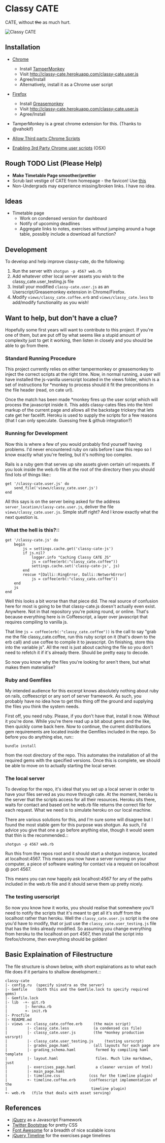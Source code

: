 # Classy CATE

CATE, without ~~the~~ as much hurt.

![Classy CATE](https://f.cloud.github.com/assets/510845/117032/1bde6e48-6c18-11e2-9452-0a37d6cd08d6.png "Classy CATE")


## Installation
  - [Chrome](https://www.google.com/intl/en/chrome/browser/)
    - Install [TamperMonkey](https://chrome.google.com/webstore/detail/tampermonkey/dhdgffkkebhmkfjojejmpbldmpobfkfo?hl=en)
    - Visit http://classy-cate.herokuapp.com/classy-cate.user.js
    - Agree/Install
    - Alternatively, install it as a Chrome user script
  - [Firefox](http://www.mozilla.org/en-US/firefox/new/)
    - Install [Greasemonkey](https://addons.mozilla.org/en-US/firefox/addon/greasemonkey/)
    - Visit http://classy-cate.herokuapp.com/classy-cate.user.js
    - Agree/Install

- TamperMonkey is a great chrome extension for this. (Thanks to @vahokif)
- [Allow Third party Chrome Scripts](http://solidsprite.com/2012/08/how-to-install-third-party-userscripts-in-chrome-mac-os-x/)
- [Enabling 3rd Party Chrome user scripts](http://userscripts.org/topics/113176) (OSX)

## Rough TODO List (Please Help)

- **Make Timetable Page smoother/prettier**
- Scrub last vestige of CATE from homepage - the favicon! Use [this](http://stackoverflow.com/questions/260857/changing-website-favicon-dynamically/260876#260876)
- Non-Undergrads may experience missing/broken links. I have no idea.

## Ideas

- Timetable page
  - Work on condensed version for dashboard
  - Notify of upcoming deadlines
  - Aggregate links to notes, exercises without jumping around a huge
  table, possibly include a download all function?

## Development

To develop and help improve classy-cate, do the following:

1. Run the server with `shotgun -p 4567 web.rb`
2. Add whatever other local server assets you wish to the
   classy_cate.user_testing.js file
3. Install your modified `classy-cate.user.js` as an Userscript/Greasemonkey extension in Chrome/Firefox.
4. Modify `views/classy_cate.coffee.erb` and `views/classy_cate.less` to
   add/modify functionality as you wish!

## Want to help, but don't have a clue?

Hopefully some first years will want to contribute to this project. If
you're one of them, but are put off by what seems like a stupid amount
of complexity just to get it working, then listen in closely and you
should be able to go from there.

### Standard Running Procedure

This project currently relies on either tampermonkey or greasemonkey to
inject the correct scripts at the right time. Now, in normal running, a
user will have installed the js-vanilla userscript located in the views
folder, which is a set of instructions for *monkey to process should it
fit the preconitions in the file header (read, on cate url).

Once the match has been made *monkey fires up the user script which will
process the javascript inside it. This adds classy-cates files into the
html markup of the current page and allows all the backstage trickery
that lets cate get her facelift. Heroku is used to supply the scripts
for a few reasons (that I can only speculate. Guessing free & github
integration?)

### Running for Development

Now this is where a few of you would probably find yourself having
problems. I'd never encountered ruby on rails before I saw this repo so I know
exactly what you're feeling, but it's nothing too complex.

Rails is a ruby gem that serves up site assets given certain url
requests. If you look inside the web.rb file at the root of the
directory then you should find lots of things like::

    get '/classy-cate.user.js' do
        send_file('views/classy_cate.user.js')
    end

All this says is on the server being asked for the address
`server_location/classy-cate.user.js`, deliver the file
`views/classy_cate.user.js`. Simple stuff right? And I know exactly what
the next question is.

### What the hell is this?::

    get '/classy-cate.js' do
        begin
            js = settings.cache.get('classy-cate-js')
            if js.nil?
                logger.info "Caching Classy CATE JS"
                js = coffee(erb(:"classy_cate.coffee"))
                settings.cache.set('classy-cate-js', js)
            end
            rescue *[Dalli::RingError, Dalli::NetworkError]
                js = coffee(erb(:"classy_cate.coffee"))
        end
        js
    end

Well this looks a bit worse than that piece did. The real source of
confusion here for most is going to be that classy-cate.js doesn't
actually even exist. Anywhere. Not in that repository you're poking
round, or online. That's because everything here is in Coffeescript, a
layer over javascript that requires compiling to vanilla js.

That line `js = coffee(erb(:"classy_cate.coffee"))` is the call to say
"grab me the file classy_cate.coffee, run this ruby script on it (that's
down to the erb call) and use coffee to compile it to javascript. On
finishing, store this into the variable js". All the rest is just about
caching the file so you don't need to refetch it if it's already there.
Should be pretty easy to decode. 

So now you know why the files you're looking for aren't there, but what
makes them materialise?

### Ruby and Gemfiles

My intended audience for this excerpt knows absolutely nothing about
ruby on rails, coffeescript or any sort of server framework. As such,
you probably have no idea how to get this thing off the ground and
supplying the files you think the system needs.

First off, you need ruby. Please, if you don't have that, install it
now. Without it you're done. While you're there read up a bit about gems
and the like, then quickly come back here. Now to continue, the current
distributions gem requirements are located inside the Gemfiles included
in the repo. So before you do anything else, run::

    bundle install

from the root directory of the repo. This automates the installation of
all the required gems with the specified versions. Once this is
complete, we should be able to move on to actually starting the local
server.

### The local server

To develop for the repo, it's ideal that you set up a local server in
order to have your files served as you move through cate. At the moment,
heroku is the server that the scripts access for all their resources.
Heroku sits there, waits for contact and based ont he web.rb file
returns the correct file for each request. What we need is to simulate
heroku on our local machine.

There are various solutions for this, and I'm sure some will disagree
but I found the most stable gem for this purpose was shotgun. As such,
I'd advice you give that one a go before anything else, though it would
seem that thin is the recommended.::

    shotgun -p 4567 web.rb

Run this from the repos root and it should start a shotgun instance,
located at localhost:4567. This means you now have a server running on
your computer, a piece of software waiting for contact via a request on
localhost @ port 4567.

This means you can now happily ask localhost:4567 for any of the paths
included in the web.rb file and it should serve them up pretty nicely.

### The testing userscript

So now you know how it works, you should realise that somewhere you'll
need to notify the scripts that it's meant to get all it's stuff from
the localhost rather than heroku. Well the `classy_cate.user.js` script
is the one you'd have to modify, that or just use the
`classy_cate.user_testing.js` file that has the links already modified.
So assuming you change everything from heroku to the localhost on port
4567, then install the script into firefox/chrome, then everything
should be golden!

## Basic Explaination of Filestructure

The file structure is shown below, with short explainations as to what
each file does if it pertains to shallow development.::

    classy-cate
    |- config.ru  (specify sinatra as the server)
    |- Gemfile    (both this and the Gemfile.lock to specify required gems)
    |- Gemfile.lock
    |- lib  -+- git.rb
    |        |- heroku.rb
    |        +- init.rb
    |- Procfile
    |- README.md 
    |- views -+- classy_cate.coffee.erb     (the main script)
    |         |- classy_cate.less           (a condensed css file)
    |         |- classy_cate.user.js        (the *monkey production usrsrpt)
    |         |- classy_cate.user_testing.js     (testing usrscrpt)
    |         |- grades_page.haml           (all layouts for each page are
    |         |- grading_schema.haml         formed by compiling haml template
    |         |- layout.haml                 files. Much like markdown, just
    |         |- exercises_page.haml         a cleaner version of html)
    |         |- main_page.haml
    |         |- timeline.css             (css for the timeline plugin)
    |         +- timeline.coffee.erb      (coffeescript implementation of the
    |                                      timeline plugin)
    +- web.rb   (file that deals with asset serving)

## References

- [jQuery](http://api.jquery.com/jQuery/) as a Javascript Framework
- [Twitter Bootstrap](http://twitter.github.com/bootstrap/) for pretty CSS
- [Font Awesome](http://fortawesome.github.com/Font-Awesome/) for a breadth of nice scalable icons
- [jQuery Timeline](http://github.com/lmj112/jQueryTimeline/) for the
exercises page timelines
